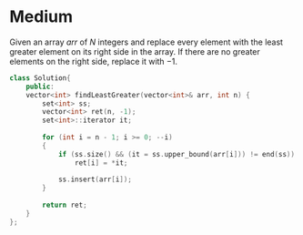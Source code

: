 # Medium

Given an array $arr$ of $N$ integers and replace every element with the least greater element on its right side in the array. If there are no greater elements on the right side, replace it with $-1$.

```cpp
class Solution{
    public:
    vector<int> findLeastGreater(vector<int>& arr, int n) {
        set<int> ss;
        vector<int> ret(n, -1);
        set<int>::iterator it;
        
        for (int i = n - 1; i >= 0; --i)
        {
            if (ss.size() && (it = ss.upper_bound(arr[i])) != end(ss))
                ret[i] = *it;
            
            ss.insert(arr[i]);
        }
        
        return ret;
    }
};
```

